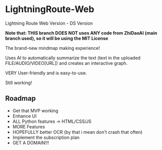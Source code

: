 # LightningRoute-Web
Lightning Route Web Version - DS Version

**Note that: THIS branch DOES NOT uses ANY code from ZhiDaoAI (main branch used), so it will be using the MIT License**

The brand-new mindmap making experience!

Uses AI to automatically summarize the text (text in the uploaded FILE/AUDIO/VIDEO[URL]) and creates an interactive graph.

VERY User-friendly and is easy-to-use.

Still working!

## Roadmap
- Get that MVP working
- Enhance UI
- ALL Python features -> HTML/CSS/JS
- MORE Features
- HOPEFULLY better OCR (by that i mean don't crash that often)
- Implement the subscription plan
- GET A DOMAIN!!!
